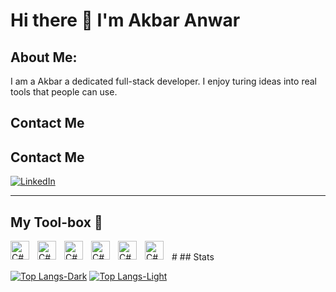 # Hi there 👋 I'm Akbar Anwar
## About Me:
I am a Akbar a dedicated full-stack developer. I enjoy turing ideas into real tools that people can use. 
## Contact Me
## Contact Me
[![LinkedIn](https://cdn.jsdelivr.net/gh/devicons/devicon@latest/icons/linkedin/linkedin-original.svg)](https://www.linkedin.com/in/mohammad-akbar-anwar-a20057207/)

---
## My Tool-box 🧰
<img align="left" alt="C#" width="30px" style="padding-right:10px" src="https://cdn.jsdelivr.net/gh/devicons/devicon@latest/icons/csharp/csharp-original.svg" />
<img align="left" alt="C#" width="30px" style="padding-right:10px" src="https://cdn.jsdelivr.net/gh/devicons/devicon@latest/icons/react/react-original.svg" />
<img align="left" alt="C#" width="30px" style="padding-right:10px" src="https://cdn.jsdelivr.net/gh/devicons/devicon@latest/icons/python/python-original.svg" />
<img align="left" alt="C#" width="30px" style="padding-right:10px" src="https://cdn.jsdelivr.net/gh/devicons/devicon@latest/icons/typescript/typescript-original.svg" />
<img align="left" alt="C#" width="30px" style="padding-right:10px" src="https://cdn.jsdelivr.net/gh/devicons/devicon@latest/icons/linux/linux-original.svg" />
<img align="left" alt="C#" width="30px" style="padding-right:10px" src="https://cdn.jsdelivr.net/gh/devicons/devicon@latest/icons/php/php-original.svg" />     
<br/>
#
## Stats

[![Top Langs-Dark](https://github-readme-stats.vercel.app/api/top-langs/?username=makbar2&layout=compact&theme=dark#gh-dark-mode-only)](https://github.com/anuraghazra/github-readme-stats#gh-dark-mode-only)
[![Top Langs-Light](https://github-readme-stats.vercel.app/api/top-langs/?username=makbar2&layout=compact&theme=default#gh-light-mode-only)](https://github.com/anuraghazra/github-readme-stats#gh-light-mode-only)
          

          
          
<!--
**makbar2/makbar2** is a ✨ _special_ ✨ repository because its `README.md` (this file) appears on your GitHub profile.

Here are some ideas to get you started:

- 🔭 I’m currently working on ...
- 🌱 I’m currently learning ...
- 👯 I’m looking to collaborate on ...
- 🤔 I’m looking for help with ...
- 💬 Ask me about ...
- 📫 How to reach me: ...
- 😄 Pronouns: ...
- ⚡ Fun fact: ...
-->
